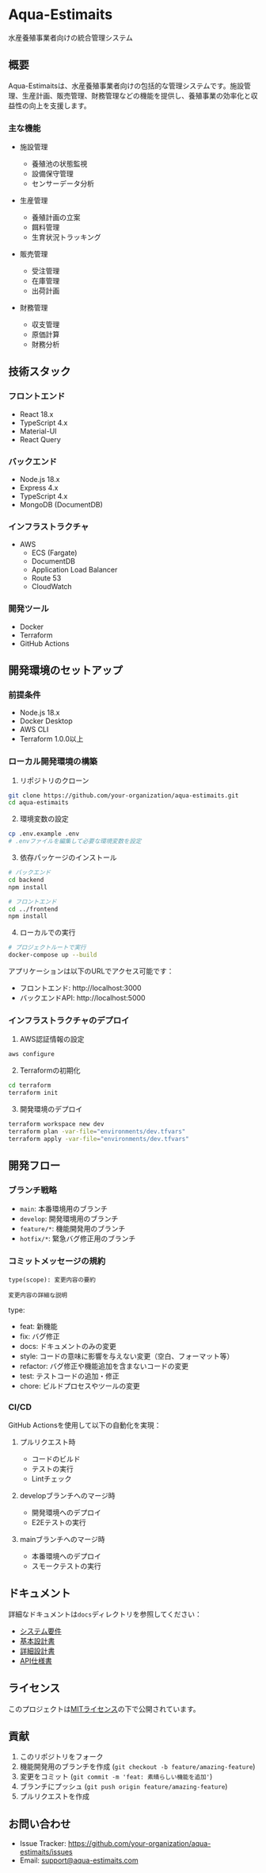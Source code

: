 # Aqua-Estimaits

水産養殖事業者向けの統合管理システム

## 概要

Aqua-Estimaitsは、水産養殖事業者向けの包括的な管理システムです。施設管理、生産計画、販売管理、財務管理などの機能を提供し、養殖事業の効率化と収益性の向上を支援します。

### 主な機能

- 施設管理
  - 養殖池の状態監視
  - 設備保守管理
  - センサーデータ分析

- 生産管理
  - 養殖計画の立案
  - 餌料管理
  - 生育状況トラッキング

- 販売管理
  - 受注管理
  - 在庫管理
  - 出荷計画

- 財務管理
  - 収支管理
  - 原価計算
  - 財務分析

## 技術スタック

### フロントエンド
- React 18.x
- TypeScript 4.x
- Material-UI
- React Query

### バックエンド
- Node.js 18.x
- Express 4.x
- TypeScript 4.x
- MongoDB (DocumentDB)

### インフラストラクチャ
- AWS
  - ECS (Fargate)
  - DocumentDB
  - Application Load Balancer
  - Route 53
  - CloudWatch

### 開発ツール
- Docker
- Terraform
- GitHub Actions

## 開発環境のセットアップ

### 前提条件
- Node.js 18.x
- Docker Desktop
- AWS CLI
- Terraform 1.0.0以上

### ローカル開発環境の構築

1. リポジトリのクローン
```bash
git clone https://github.com/your-organization/aqua-estimaits.git
cd aqua-estimaits
```

2. 環境変数の設定
```bash
cp .env.example .env
# .envファイルを編集して必要な環境変数を設定
```

3. 依存パッケージのインストール
```bash
# バックエンド
cd backend
npm install

# フロントエンド
cd ../frontend
npm install
```

4. ローカルでの実行
```bash
# プロジェクトルートで実行
docker-compose up --build
```

アプリケーションは以下のURLでアクセス可能です：
- フロントエンド: http://localhost:3000
- バックエンドAPI: http://localhost:5000

### インフラストラクチャのデプロイ

1. AWS認証情報の設定
```bash
aws configure
```

2. Terraformの初期化
```bash
cd terraform
terraform init
```

3. 開発環境のデプロイ
```bash
terraform workspace new dev
terraform plan -var-file="environments/dev.tfvars"
terraform apply -var-file="environments/dev.tfvars"
```

## 開発フロー

### ブランチ戦略

- `main`: 本番環境用のブランチ
- `develop`: 開発環境用のブランチ
- `feature/*`: 機能開発用のブランチ
- `hotfix/*`: 緊急バグ修正用のブランチ

### コミットメッセージの規約

```
type(scope): 変更内容の要約

変更内容の詳細な説明
```

type:
- feat: 新機能
- fix: バグ修正
- docs: ドキュメントのみの変更
- style: コードの意味に影響を与えない変更（空白、フォーマット等）
- refactor: バグ修正や機能追加を含まないコードの変更
- test: テストコードの追加・修正
- chore: ビルドプロセスやツールの変更

### CI/CD

GitHub Actionsを使用して以下の自動化を実現：

1. プルリクエスト時
   - コードのビルド
   - テストの実行
   - Lintチェック

2. developブランチへのマージ時
   - 開発環境へのデプロイ
   - E2Eテストの実行

3. mainブランチへのマージ時
   - 本番環境へのデプロイ
   - スモークテストの実行

## ドキュメント

詳細なドキュメントは`docs`ディレクトリを参照してください：

- [システム要件](docs/requirements/system-requirements.md)
- [基本設計書](docs/design/basic-design.md)
- [詳細設計書](docs/design/detailed-design.md)
- [API仕様書](docs/api/api-spec.md)

## ライセンス

このプロジェクトは[MITライセンス](LICENSE)の下で公開されています。

## 貢献

1. このリポジトリをフォーク
2. 機能開発用のブランチを作成 (`git checkout -b feature/amazing-feature`)
3. 変更をコミット (`git commit -m 'feat: 素晴らしい機能を追加'`)
4. ブランチにプッシュ (`git push origin feature/amazing-feature`)
5. プルリクエストを作成

## お問い合わせ

- Issue Tracker: https://github.com/your-organization/aqua-estimaits/issues
- Email: support@aqua-estimaits.com

